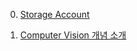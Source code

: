 00. [Storage Account](https://learn.microsoft.com/ko-kr/training/paths/az-104-manage-storage/)

00. [Computer Vision 개념 소개](https://learn.microsoft.com/ko-kr/training/modules/introduction-computer-vision/)